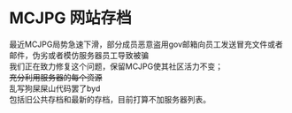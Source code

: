 # MCJPG 网站存档
最近MCJPG局势急速下滑，部分成员恶意盗用gov邮箱向员工发送冒充文件或者邮件，伪劣或者模仿服务器员工导致被骗<br>
我们正在致力修复这个问题，保留MCJPG使其社区活力不变； <br>
~~充分利用服务器的每个资源~~ <br>
乱写狗屎屎山代码罢了byd <br>
包括旧公共存档和最新的存档，目前打算不加服务器列表。<br>
